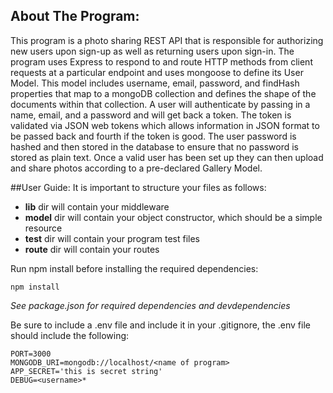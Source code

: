 ## About The Program:
This program is a photo sharing REST API that is responsible for authorizing new users upon sign-up as well as returning users upon sign-in. The program uses Express to respond to and route HTTP methods from client requests at a particular endpoint and uses mongoose to define its User Model. This model includes username, email, password, and findHash properties that map to a mongoDB collection and defines the shape of the documents within that collection. A user will authenticate by passing in a name, email, and a password and will get back a token. The token is validated via JSON web tokens which allows information in JSON format to be passed back and fourth if the token is good. The user password is hashed and then stored in the database to ensure that no password is stored as plain text. Once a valid user has been set up they can then upload and share photos according to a pre-declared Gallery Model.

##User Guide:
It is important to structure your files as follows:
* **lib** dir will contain your middleware
* **model** dir will contain your object constructor, which should be a simple resource
* **test** dir will contain your program test files
* **route** dir will contain your routes

Run npm install before installing the required dependencies:
```
npm install
```

*See package.json for required dependencies and devdependencies*

Be sure to include a .env file and include it in your .gitignore, the .env file should include the following:
```
PORT=3000
MONGODB_URI=mongodb://localhost/<name of program>
APP_SECRET='this is secret string'
DEBUG=<username>*
```
